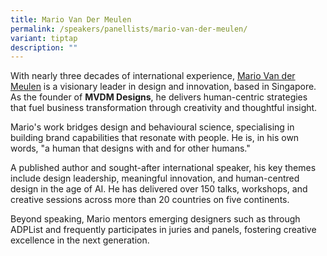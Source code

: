 ```yaml
---
title: Mario Van Der Meulen
permalink: /speakers/panellists/mario-van-der-meulen/
variant: tiptap
description: ""
---
```

<p>With nearly three decades of international experience, <a href="https://www.linkedin.com/in/mariovdm/" rel="noopener nofollow" target="_blank">Mario Van der Meulen</a> is
a visionary leader in design and innovation, based in Singapore. As the
founder of <strong>MVDM Designs</strong>, he delivers human-centric strategies
that fuel business transformation through creativity and thoughtful insight.</p>
<p>Mario's work bridges design and behavioural science, specialising in building
brand capabilities that resonate with people. He is, in his own words,
"a human that designs with and for other humans."</p>
<p>A published author and sought-after international speaker, his key themes
include design leadership, meaningful innovation, and human-centred design
in the age of AI. He has delivered over 150 talks, workshops, and creative
sessions across more than 20 countries on five continents.</p>
<p>Beyond speaking, Mario mentors emerging designers such as through ADPList
and frequently participates in juries and panels, fostering creative excellence
in the next generation.</p>
